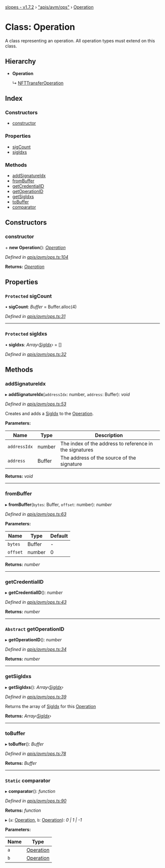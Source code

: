 [slopes - v1.7.2](../README.md) › ["apis/avm/ops"](../modules/_apis_avm_ops_.md) › [Operation](_apis_avm_ops_.operation.md)

# Class: Operation

A class representing an operation. All operation types must extend on this class.

## Hierarchy

* **Operation**

  ↳ [NFTTransferOperation](_apis_avm_ops_.nfttransferoperation.md)

## Index

### Constructors

* [constructor](_apis_avm_ops_.operation.md#constructor)

### Properties

* [sigCount](_apis_avm_ops_.operation.md#protected-sigcount)
* [sigIdxs](_apis_avm_ops_.operation.md#protected-sigidxs)

### Methods

* [addSignatureIdx](_apis_avm_ops_.operation.md#addsignatureidx)
* [fromBuffer](_apis_avm_ops_.operation.md#frombuffer)
* [getCredentialID](_apis_avm_ops_.operation.md#getcredentialid)
* [getOperationID](_apis_avm_ops_.operation.md#abstract-getoperationid)
* [getSigIdxs](_apis_avm_ops_.operation.md#getsigidxs)
* [toBuffer](_apis_avm_ops_.operation.md#tobuffer)
* [comparator](_apis_avm_ops_.operation.md#static-comparator)

## Constructors

###  constructor

\+ **new Operation**(): *[Operation](_apis_avm_ops_.operation.md)*

*Defined in [apis/avm/ops.ts:104](https://github.com/ava-labs/slopes/blob/ba50532/src/apis/avm/ops.ts#L104)*

**Returns:** *[Operation](_apis_avm_ops_.operation.md)*

## Properties

### `Protected` sigCount

• **sigCount**: *Buffer* =  Buffer.alloc(4)

*Defined in [apis/avm/ops.ts:31](https://github.com/ava-labs/slopes/blob/ba50532/src/apis/avm/ops.ts#L31)*

___

### `Protected` sigIdxs

• **sigIdxs**: *Array‹[SigIdx](_apis_avm_types_.sigidx.md)›* =  []

*Defined in [apis/avm/ops.ts:32](https://github.com/ava-labs/slopes/blob/ba50532/src/apis/avm/ops.ts#L32)*

## Methods

###  addSignatureIdx

▸ **addSignatureIdx**(`addressIdx`: number, `address`: Buffer): *void*

*Defined in [apis/avm/ops.ts:53](https://github.com/ava-labs/slopes/blob/ba50532/src/apis/avm/ops.ts#L53)*

Creates and adds a [SigIdx](_apis_avm_types_.sigidx.md) to the [Operation](_apis_avm_ops_.operation.md).

**Parameters:**

Name | Type | Description |
------ | ------ | ------ |
`addressIdx` | number | The index of the address to reference in the signatures |
`address` | Buffer | The address of the source of the signature  |

**Returns:** *void*

___

###  fromBuffer

▸ **fromBuffer**(`bytes`: Buffer, `offset`: number): *number*

*Defined in [apis/avm/ops.ts:63](https://github.com/ava-labs/slopes/blob/ba50532/src/apis/avm/ops.ts#L63)*

**Parameters:**

Name | Type | Default |
------ | ------ | ------ |
`bytes` | Buffer | - |
`offset` | number | 0 |

**Returns:** *number*

___

###  getCredentialID

▸ **getCredentialID**(): *number*

*Defined in [apis/avm/ops.ts:43](https://github.com/ava-labs/slopes/blob/ba50532/src/apis/avm/ops.ts#L43)*

**Returns:** *number*

___

### `Abstract` getOperationID

▸ **getOperationID**(): *number*

*Defined in [apis/avm/ops.ts:34](https://github.com/ava-labs/slopes/blob/ba50532/src/apis/avm/ops.ts#L34)*

**Returns:** *number*

___

###  getSigIdxs

▸ **getSigIdxs**(): *Array‹[SigIdx](_apis_avm_types_.sigidx.md)›*

*Defined in [apis/avm/ops.ts:39](https://github.com/ava-labs/slopes/blob/ba50532/src/apis/avm/ops.ts#L39)*

Returns the array of [SigIdx](_apis_avm_types_.sigidx.md) for this [Operation](_apis_avm_ops_.operation.md)

**Returns:** *Array‹[SigIdx](_apis_avm_types_.sigidx.md)›*

___

###  toBuffer

▸ **toBuffer**(): *Buffer*

*Defined in [apis/avm/ops.ts:78](https://github.com/ava-labs/slopes/blob/ba50532/src/apis/avm/ops.ts#L78)*

**Returns:** *Buffer*

___

### `Static` comparator

▸ **comparator**(): *function*

*Defined in [apis/avm/ops.ts:90](https://github.com/ava-labs/slopes/blob/ba50532/src/apis/avm/ops.ts#L90)*

**Returns:** *function*

▸ (`a`: [Operation](_apis_avm_ops_.operation.md), `b`: [Operation](_apis_avm_ops_.operation.md)): *0 | 1 | -1*

**Parameters:**

Name | Type |
------ | ------ |
`a` | [Operation](_apis_avm_ops_.operation.md) |
`b` | [Operation](_apis_avm_ops_.operation.md) |
